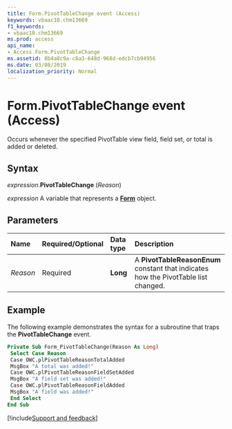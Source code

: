 ```yaml
---
title: Form.PivotTableChange event (Access)
keywords: vbaac10.chm13669
f1_keywords:
- vbaac10.chm13669
ms.prod: access
api_name:
- Access.Form.PivotTableChange
ms.assetid: 8b4a8c9a-c8a3-648d-968d-edcb7cb94956
ms.date: 03/08/2019
localization_priority: Normal
---
```



# Form.PivotTableChange event (Access)

Occurs whenever the specified PivotTable view field, field set, or total is added or deleted.


## Syntax

_expression_.**PivotTableChange** (_Reason_)

_expression_ A variable that represents a **[Form](Access.Form.md)** object.


## Parameters

|Name|Required/Optional|Data type|Description|
|:-----|:-----|:-----|:-----|
| _Reason_|Required|**Long**|A **PivotTableReasonEnum** constant that indicates how the PivotTable list changed.|

## Example

The following example demonstrates the syntax for a subroutine that traps the **PivotTableChange** event.

```vb
Private Sub Form_PivotTableChange(Reason As Long) 
 Select Case Reason 
 Case OWC.plPivotTableReasonTotalAdded 
 MsgBox "A total was added!" 
 Case OWC.plPivotTableReasonFieldSetAdded 
 MsgBox "A field set was added!" 
 Case OWC.plPivotTableReasonFieldAdded 
 MsgBox "A field was added!" 
 End Select 
End Sub
```



[!include[Support and feedback](~/includes/feedback-boilerplate.md)]